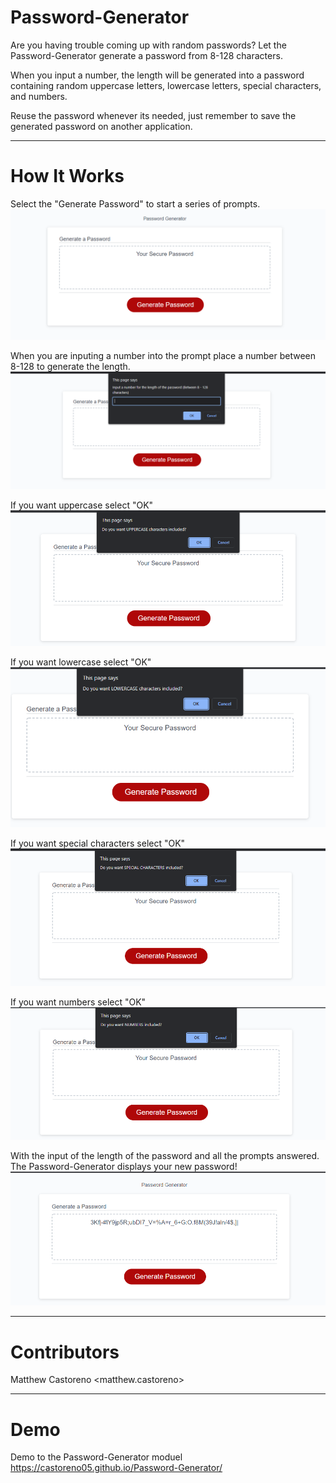 # Password-Generator

Are you having trouble coming up with random passwords? Let the Password-Generator generate a password from 8-128 characters.

When you input a number, the length will be generated into a password containing random uppercase letters, lowercase letters, special characters, and numbers. 

Reuse the password whenever its needed, just remember to save the generated password on another application. 

---

# How It Works

Select the "Generate Password" to start a series of prompts.
![Password-Generator](./images/Password%20Generator.PNG)



When you are inputing a number into the prompt place a number between 8-128 to generate the length.
![Password-Generator](./images/1st%20Prompt.PNG)



If you want uppercase select "OK"
![Password-Generator](./images/2nd%20Prompt.PNG)



If you want lowercase select "OK"
![Password-Generator](./images/3rd%20Prompt.PNG)



If you want special characters select "OK"
![Password-Generator](./images/4th%20Prompt.PNG)



If you want numbers select "OK"
![Password-Generator](./images/5th%20Prompt.PNG)



With the input of the length of the password and all the prompts answered. The Password-Generator displays your new password!
![Password-Generator](./images/Generated%20Password.PNG)

---

# Contributors

Matthew Castoreno <matthew.castoreno>

---

# Demo 

Demo to the Password-Generator moduel https://castoreno05.github.io/Password-Generator/
